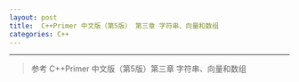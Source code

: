 ```yaml
---
layout: post
title:  C++Primer 中文版（第5版） 第三章 字符串、向量和数组
categories: C++
---
```


---
> 参考 C++Primer 中文版（第5版）第三章 字符串、向量和数组